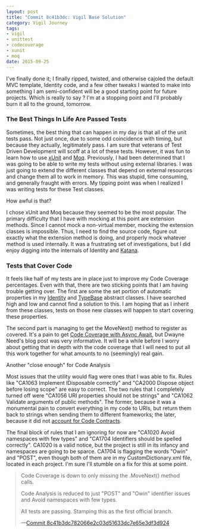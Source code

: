 ```yaml
---
layout: post
title: "Commit 8c41b3dc: Vigil Base Solution"
category: Vigil Journey
tags:
- vigil
- unittest
- codecoverage
- xunit
- moq
date: 2015-09-25
---
```


I've finally done it; I finally ripped, twisted, and otherwise cajoled the default MVC template, Identity code, and a few other tweaks I wanted to make into something I am semi-confident will be a good starting point for future projects. Which is really to say ? I'm at a stopping point and I'll probably burn it all to the ground, tomorrow.


### The Best Things In Life Are Passed Tests

Sometimes, the best thing that can happen in my day is that all of the unit tests pass. Not just once, due to some odd coincidence with timing, but because they actually, legitimately pass. I am sure that veterans of Test Driven Development will scoff at a lot of these tests. However, it was fun to learn how to use [xUnit](https://xunit.github.io/) and [Moq](http://www.moqthis.com/). Previously, I had been determined that I was going to be able to write my tests without using external libraries. I was just going to extend the different classes that depend on external resources and change them all to work in memory. This was stupid, time consuming, and generally fraught with errors. My tipping point was when I realized I was writing tests for these Test classes.

How awful is that?

I chose xUnit and Moq because they seemed to be the most popular. The primary difficulty that I have with mocking at this point are extension methods. Since I cannot mock a non-virtual member, mocking the extension classes is impossible. Thus, I need to find the source code, figure out exactly what the extension method is doing, and properly mock whatever method is used internally. It was a frustrating set of investigations, but I did enjoy digging into the internals of Identity and [Katana](https://katanaproject.codeplex.com/).

### Tests that Cover Code

It feels like half of my tests are in place just to improve my Code Coverage percentages. Even with that, there are two sticking points that I am having trouble getting over. The first are some the set portion of automatic properties in my [Identity](https://github.com/drovani/Vigil/blob/VigilBaseSolution/Vigil.Data/Vigil.Data.Core/Identity.cs) and [TypeBase](https://github.com/drovani/Vigil/blob/VigilBaseSolution/Vigil.Data/Vigil.Data.Core/TypeBase.cs) abstract classes. I have searched high and low and cannot find a solution to this. I am hoping that as I inherit from these classes, tests on those new classes will happen to start covering these properties.

The second part is managing to get the MoveNext() method to register as covered. It's a pain to get [Code Coverage with Async Await](http://blogs.msdn.com/b/dwayneneed/archive/2014/11/17/code-coverage-with-async-await.aspx), but Dwayne Need's blog post was very informative. It will be a while before I worry about getting that in depth with the code coverage that I will need to put all this work together for what amounts to no (seemingly) real gain.

Another "close enough" for Code Analysis

Most issues that the utility would flag were ones that I was able to fix. Rules like "CA1063 Implement IDisposable correctly" and "CA2000 Dispose object before losing scope" are easy to correct. The two rules that I completely turned off were "CA1056 URI properties should not be strings" and "CA1062 Validate arguments of public methods". The former, because it was a monumental pain to convert everything in my code to URIs, but return them back to strings when sending them to different frameworks; the later, because it did not [account for Code Contracts](http://geekswithblogs.net/terje/archive/2010/10/14/making-static-code-analysis-and-code-contracts-work-together-or.aspx).

The final block of rules that I am ignoring for now are "CA1020 Avoid namespaces with few types" and "CA1704 Identifiers should be spelled correctly". CA1020 is a valid notice, but the project is still in its infancy and namespaces are going to be sparce. CA1704 is flagging the words "Owin" and "POST", even though both of them are in my CustomDictionary.xml file, located in each project. I'm sure I'll stumble on a fix for this at some point.

> Code Coverage is down to only missing the .MoveNext() method calls.
>
> Code Analysis is reduced to just "POST" and "Owin" identifier issues and Avoid namespaces with few types.
>
> All tests are passing. Stamping this as the first official branch.
>
> &mdash;[Commit 8c41b3dc782066e2c03d51633dc7e65e3df3d924](https://github.com/drovani/Vigil/tree/VigilBaseSolution)
